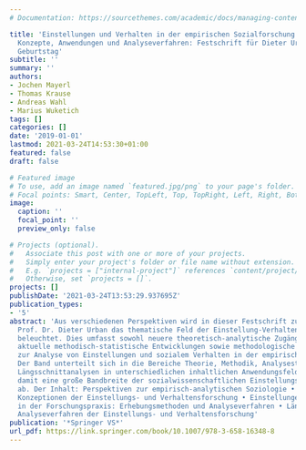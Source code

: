 ```yaml
---
# Documentation: https://sourcethemes.com/academic/docs/managing-content/

title: 'Einstellungen und Verhalten in der empirischen Sozialforschung: Analytische
  Konzepte, Anwendungen und Analyseverfahren: Festschrift für Dieter Urban zum 65.
  Geburtstag'
subtitle: ''
summary: ''
authors:
- Jochen Mayerl
- Thomas Krause
- Andreas Wahl
- Marius Wuketich
tags: []
categories: []
date: '2019-01-01'
lastmod: 2021-03-24T14:53:30+01:00
featured: false
draft: false

# Featured image
# To use, add an image named `featured.jpg/png` to your page's folder.
# Focal points: Smart, Center, TopLeft, Top, TopRight, Left, Right, BottomLeft, Bottom, BottomRight.
image:
  caption: ''
  focal_point: ''
  preview_only: false

# Projects (optional).
#   Associate this post with one or more of your projects.
#   Simply enter your project's folder or file name without extension.
#   E.g. `projects = ["internal-project"]` references `content/project/deep-learning/index.md`.
#   Otherwise, set `projects = []`.
projects: []
publishDate: '2021-03-24T13:53:29.937695Z'
publication_types:
- '5'
abstract: 'Aus verschiedenen Perspektiven wird in dieser Festschrift zu Ehren von
  Prof. Dr. Dieter Urban das thematische Feld der Einstellung-Verhaltens-Forschung
  beleuchtet. Dies umfasst sowohl neuere theoretisch-analytische Zugänge als auch
  aktuelle methodisch-statistische Entwicklungen sowie methodologische Überlegungen
  zur Analyse von Einstellungen und sozialem Verhalten in der empirischen Sozialforschung.
  Der Band unterteilt sich in die Bereiche Theorie, Methodik, Analysestrategien und
  Längsschnittanalysen in unterschiedlichen inhaltlichen Anwendungsfeldern und deckt
  damit eine große Bandbreite der sozialwissenschaftlichen Einstellungs-Verhaltens-Forschung
  ab. Der Inhalt: Perspektiven zur empirisch-analytischen Soziologie • Theorien und
  Konzeptionen der Einstellungs- und Verhaltensforschung • Einstellungen und Verhalten
  in der Forschungspraxis: Erhebungsmethoden und Analyseverfahren • Längsschnittliche
  Analyseverfahren der Einstellungs- und Verhaltensforschung'
publication: '*Springer VS*'
url_pdf: https://link.springer.com/book/10.1007/978-3-658-16348-8
---
```

